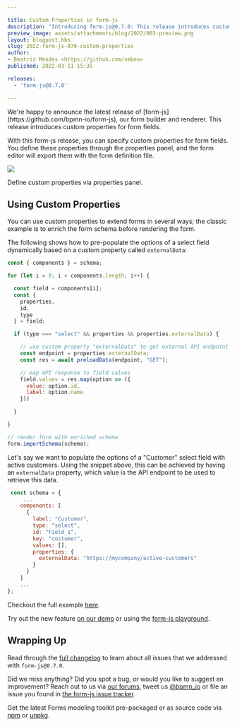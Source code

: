 ```yaml
---

title: Custom Properties in form-js
description: "Introducing form-js@0.7.0: This release introduces custom properties for form fields."
preview_image: assets/attachments/blog/2022/003-preview.png
layout: blogpost.hbs
slug: 2022-form-js-070-custom-properties
author:
- Beatriz Mendes <https://github.com/smbea>
published: 2022-03-11 15:35

releases:
  - 'form-js@0.7.0'

---
```


<p class="introduction">
  We're happy to announce the latest release of [form-js](https://github.com/bpmn-io/form-js), our form builder and renderer. This release introduces custom properties for form fields.
</p>

<!-- continue -->


With this form-js release, you can specify custom properties for form fields. You define these properties through the properties panel, and the form editor will export them with the form definition file.

<div class="figure full-size">
  <a href="https://demo.bpmn.io/form">
    <img src="{{ assets }}/attachments/blog/2022/003-custom-properties.gif">
  </a>

  <p class="caption">
    Define custom properties via properties panel.
  </p>
</div>


## Using Custom Properties

You can use custom properties to extend forms in several ways; the classic example is to enrich the form schema before rendering the form.

The following shows how to pre-populate the options of a select field dynamically based on a custom property called `externalData`:

```javascript
const { components } = schema;

for (let i = 0; i < components.length; i++) {

  const field = components[i];
  const {
    properties,
    id,
    type
  } = field;

  if (type === "select" && properties && properties.externalData) {

    // use custom property "externalData" to get external API endpoint
    const endpoint = properties.externalData;
    const res = await preloadData(endpoint, "GET");

    // map API response to field values
    field.values = res.map(option => ({
      value: option.id,
      label: option.name
    }))

  }

}

// render form with enriched schema
form.importSchema(schema);
```

Let's say we want to populate the options of a "Customer" select field with active customers. Using the snippet above, this can be achieved by having an `externalData` property, which value is the API endpoint to be used to retrieve this data.

```javascript
 const schema = {
     ...
    components: [
      {
        label: "Customer",
        type: "select",
        id: "Field_1",
        key: "costumer",
        values: [],
        properties: {
          externalData: "https://mycompany/active-customers"
        }
      }
    ]
    ...
};
```

Checkout the full example [here](https://github.com/bpmn-io/form-js-examples/tree/master/custom-properties).

Try out the new feature [on our demo](https://demo.bpmn.io/form) or using the [form-js playground](https://github.com/bpmn-io/form-js/tree/master/packages/form-js-playground).


## Wrapping Up

Read through the [full changelog](https://github.com/bpmn-io/form-js/blob/master/packages/form-js/CHANGELOG.md#070) to learn about all issues that we addressed with `form-js@0.7.0`.

Did we miss anything? Did you spot a bug, or would you like to suggest an improvement? Reach out to us via [our forums](https://forum.bpmn.io/), tweet us [@bpmn_io](https://twitter.com/bpmn_io) or file an issue you found in [the form-js issue tracker](https://github.com/bpmn-io/form-js/issues).

Get the latest Forms modeling toolkit pre-packaged or as source code via [npm](https://www.npmjs.com/package/@bpmn-io/form-js) or [unpkg](https://unpkg.com/@bpmn-io/form-js).